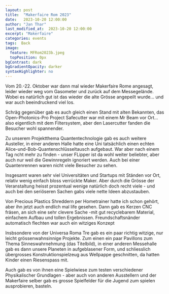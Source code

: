 ```yaml
---
layout: post
title:  "Makerfaire Rom 2023"
date:   2023-10-20 12:00:00
author: "Jan Thar"
last_modified_at:  2023-10-20 12:00:00
excerpt: "Makerfaire"
categories: events
tags:  Back
image:
  feature: MFRom2023b.jpeg
  topPosition: 0px
bgContrast: dark
bgGradientOpacity: darker
syntaxHighlighter: no
---
```

Vom 20.-22. Oktober war dann mal wieder Makerfaire Rome angesagt, leider wieder weg vom Gasometer und zurück auf dem Messegelände.
Wobei es natürlich gut ist das wieder die alte Grösse angepeilt wurde... und war auch beeindruckend viel los.

<div class="img img--fullContainer img--14xLeading" style="background-image: url({{ site.baseurl_posts_img }}MFRom2023f.jpeg);"></div>

Schräg gegenüber gab es auch gleich einen Stand mit alten Bekannten, das Open-Photonics-Pro Project Safecutter war mit einem Mr Beam vor Ort... also eigentlich mit dem Filtersystem, aber den Lasercutter fanden die Besucher wohl spannender.

Zu unserem Projektthema Quantentechnologie gab es auch weitere Austeller, in einer anderen Halle hatte eine Uni tatsächlich einen echten Alice-und-Bob-Quantenschlüsseltausch aufgebaut.
War aber nach einem Tag ncht mehr zu finden - unser FLipper ist da wohl weiter beliebter, aber auch nur weil die Gewinnregeln ignoriert werden.
Auch bei einer Quantenrennen waren nicht viele Besucher zu sehen.

Insgesamt waren sehr viel Universitäten und Startups mit Ständen vor Ort, relativ wenig einfach bloss verrückte Maker. 
Aber durch die Grösse der Veranstaltung heisst prozentual wenige natürlich doch recht viele - und auch bei den seriöseren Sachen gabs viele nette Ideen abzustauben.

Von Precious Plastics Shreddern per Hometrainer hatte ich schon gehört, aber ihn jetzt auch endlich mal life gesehen. 
Dann gab es Kerzen CNC fräsen, an sich eine sehr clevere Sache  -mit gut recyclebarem Material, einfachem Aufbau und tollen Ergebnissen.
Freundschaftsnänder automatisch flechten war auch ein witziges Konzept

Insbsondere von der Universa Roma Tre gab es ein paar richtig witzige, nur leicht grössenwahnsinnige Projekte. 
Zum einen ein paar Pavillons zum Thema Sinneswahrnehmung (das Titelbild), in einer anderen Messehalle gab es dann unsere Planeten in aufgeblasener Form, und schliesslich übergrosses Konstruktionspielzeug aus Wellpappe geschnitten, da hatten Kinder einen Riesenspass mit.

<div class="img img--fullContainer img--14xLeading" style="background-image: url({{ site.baseurl_posts_img }}MFRom2023c.jpeg);"></div>

Auch gab es von ihnen eine Spielwiese zum testen verschiedener Physikalischer Grundlagen - aber auch von anderen Ausstellern und der Makerfaire selber  gab es grosse Spielfelder für die Jugend zum spielen ausprobieren, basteln.


